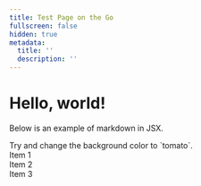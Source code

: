 ```yaml
---
title: Test Page on the Go
fullscreen: false
hidden: true
metadata:
  title: ''
  description: ''
---
```

# Hello, world!

Below is an example of markdown in JSX.

<div style={{ backgroundColor: 'violet', padding: '1rem' }}>
  Try and change the background color to `tomato`.
</div>

<div style={{ display: 'flex', justifyContent: 'space-between' }}>
  <div style={{ flex: '1', padding: '10px', backgroundColor: 'lightgray' }}>Item 1</div>
  <div style={{ flex: '1', padding: '10px', backgroundColor: 'lightblue' }}>Item 2</div>
  <div style={{ flex: '1', padding: '10px', backgroundColor: 'lightgreen' }}>Item 3</div>
</div>